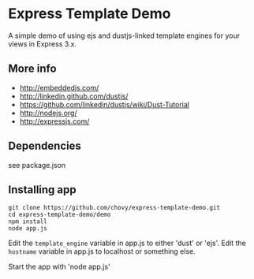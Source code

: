 Express Template Demo
===========

A simple demo of using ejs and dustjs-linked template engines for your views in Express 3.x.


More info
----

* http://embeddedjs.com/
* http://linkedin.github.com/dustjs/
* https://github.com/linkedin/dustjs/wiki/Dust-Tutorial
* http://nodejs.org/
* http://expressjs.com/


Dependencies
----

see package.json

Installing app 
----

	git clone https://github.com/chovy/express-template-demo.git
	cd express-template-demo/demo 
	npm install
	node app.js

Edit the `template_engine` variable in app.js to either 'dust' or 'ejs'.
Edit the `hostname` variable in app.js to localhost or something else.

Start the app with 'node app.js'
